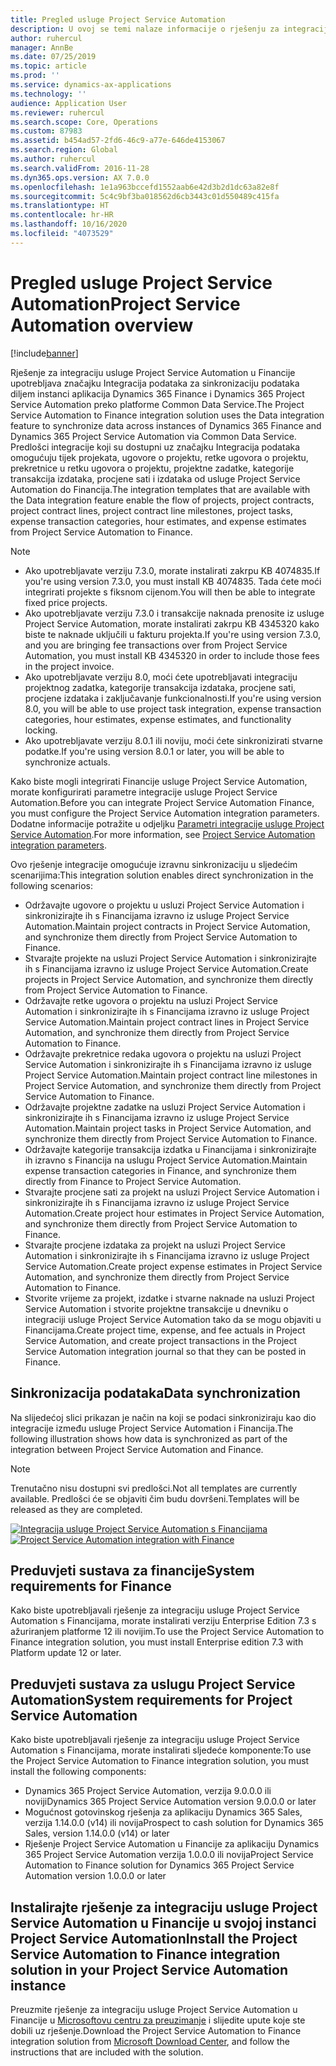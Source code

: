 ```yaml
---
title: Pregled usluge Project Service Automation
description: U ovoj se temi nalaze informacije o rješenju za integraciju usluge Dynamics 365 Project Service Automation u aplikaciju Dynamics 365 Finance.
author: ruhercul
manager: AnnBe
ms.date: 07/25/2019
ms.topic: article
ms.prod: ''
ms.service: dynamics-ax-applications
ms.technology: ''
audience: Application User
ms.reviewer: ruhercul
ms.search.scope: Core, Operations
ms.custom: 87983
ms.assetid: b454ad57-2fd6-46c9-a77e-646de4153067
ms.search.region: Global
ms.author: ruhercul
ms.search.validFrom: 2016-11-28
ms.dyn365.ops.version: AX 7.0.0
ms.openlocfilehash: 1e1a963bccefd1552aab6e42d3b2d1dc63a82e8f
ms.sourcegitcommit: 5c4c9bf3ba018562d6cb3443c01d550489c415fa
ms.translationtype: HT
ms.contentlocale: hr-HR
ms.lasthandoff: 10/16/2020
ms.locfileid: "4073529"
---
```

# <a name="project-service-automation-overview"></a><span data-ttu-id="8005a-103">Pregled usluge Project Service Automation</span><span class="sxs-lookup"><span data-stu-id="8005a-103">Project Service Automation overview</span></span>

[!include[banner](../includes/banner.md)]

<span data-ttu-id="8005a-104">Rješenje za integraciju usluge Project Service Automation u Financije upotrebljava značajku Integracija podataka za sinkronizaciju podataka diljem instanci aplikacija Dynamics 365 Finance i Dynamics 365 Project Service Automation preko platforme Common Data Service.</span><span class="sxs-lookup"><span data-stu-id="8005a-104">The Project Service Automation to Finance integration solution uses the Data integration feature to synchronize data across instances of Dynamics 365 Finance and Dynamics 365 Project Service Automation via Common Data Service.</span></span> <span data-ttu-id="8005a-105">Predlošci integracije koji su dostupni uz značajku Integracija podataka omogućuju tijek projekata, ugovore o projektu, retke ugovora o projektu, prekretnice u retku ugovora o projektu, projektne zadatke, kategorije transakcija izdataka, procjene sati i izdataka od usluge Project Service Automation do Financija.</span><span class="sxs-lookup"><span data-stu-id="8005a-105">The integration templates that are available with the Data integration feature enable the flow of projects, project contracts, project contract lines, project contract line milestones, project tasks, expense transaction categories, hour estimates, and expense estimates from Project Service Automation to Finance.</span></span>

> [!NOTE]
> - <span data-ttu-id="8005a-106">Ako upotrebljavate verziju 7.3.0, morate instalirati zakrpu KB 4074835.</span><span class="sxs-lookup"><span data-stu-id="8005a-106">If you're using version 7.3.0, you must install KB 4074835.</span></span> <span data-ttu-id="8005a-107">Tada ćete moći integrirati projekte s fiksnom cijenom.</span><span class="sxs-lookup"><span data-stu-id="8005a-107">You will then be able to integrate fixed price projects.</span></span>
> - <span data-ttu-id="8005a-108">Ako upotrebljavate verziju 7.3.0 i transakcije naknada prenosite iz usluge Project Service Automation, morate instalirati zakrpu KB 4345320 kako biste te naknade uključili u fakturu projekta.</span><span class="sxs-lookup"><span data-stu-id="8005a-108">If you're using version 7.3.0, and you are bringing fee transactions over from Project Service Automation, you must install KB 4345320 in order to include those fees in the project invoice.</span></span>
> - <span data-ttu-id="8005a-109">Ako upotrebljavate verziju 8.0, moći ćete upotrebljavati integraciju projektnog zadatka, kategorije transakcija izdataka, procjene sati, procjene izdataka i zaključavanje funkcionalnosti.</span><span class="sxs-lookup"><span data-stu-id="8005a-109">If you're using version 8.0, you will be able to use project task integration, expense transaction categories, hour estimates, expense estimates, and functionality locking.</span></span>
> - <span data-ttu-id="8005a-110">Ako upotrebljavate verziju 8.0.1 ili noviju, moći ćete sinkronizirati stvarne podatke.</span><span class="sxs-lookup"><span data-stu-id="8005a-110">If you're using version 8.0.1 or later, you will be able to synchronize actuals.</span></span>

<span data-ttu-id="8005a-111">Kako biste mogli integrirati Financije usluge Project Service Automation, morate konfigurirati parametre integracije usluge Project Service Automation.</span><span class="sxs-lookup"><span data-stu-id="8005a-111">Before you can integrate Project Service Automation Finance, you must configure the Project Service Automation integration parameters.</span></span> <span data-ttu-id="8005a-112">Dodatne informacije potražite u odjeljku [Parametri integracije usluge Project Service Automation](PSA-parameters.md).</span><span class="sxs-lookup"><span data-stu-id="8005a-112">For more information, see [Project Service Automation integration parameters](PSA-parameters.md).</span></span>

<span data-ttu-id="8005a-113">Ovo rješenje integracije omogućuje izravnu sinkronizaciju u sljedećim scenarijima:</span><span class="sxs-lookup"><span data-stu-id="8005a-113">This integration solution enables direct synchronization in the following scenarios:</span></span>

- <span data-ttu-id="8005a-114">Održavajte ugovore o projektu u usluzi Project Service Automation i sinkronizirajte ih s Financijama izravno iz usluge Project Service Automation.</span><span class="sxs-lookup"><span data-stu-id="8005a-114">Maintain project contracts in Project Service Automation, and synchronize them directly from Project Service Automation to Finance.</span></span>
- <span data-ttu-id="8005a-115">Stvarajte projekte na usluzi Project Service Automation i sinkronizirajte ih s Financijama izravno iz usluge Project Service Automation.</span><span class="sxs-lookup"><span data-stu-id="8005a-115">Create projects in Project Service Automation, and synchronize them directly from Project Service Automation to Finance.</span></span>
- <span data-ttu-id="8005a-116">Održavajte retke ugovora o projektu na usluzi Project Service Automation i sinkronizirajte ih s Financijama izravno iz usluge Project Service Automation.</span><span class="sxs-lookup"><span data-stu-id="8005a-116">Maintain project contract lines in Project Service Automation, and synchronize them directly from Project Service Automation to Finance.</span></span>
- <span data-ttu-id="8005a-117">Održavajte prekretnice redaka ugovora o projektu na usluzi Project Service Automation i sinkronizirajte ih s Financijama izravno iz usluge Project Service Automation.</span><span class="sxs-lookup"><span data-stu-id="8005a-117">Maintain project contract line milestones in Project Service Automation, and synchronize them directly from Project Service Automation to Finance.</span></span>
- <span data-ttu-id="8005a-118">Održavajte projektne zadatke na usluzi Project Service Automation i sinkronizirajte ih s Financijama izravno iz usluge Project Service Automation.</span><span class="sxs-lookup"><span data-stu-id="8005a-118">Maintain project tasks in Project Service Automation, and synchronize them directly from Project Service Automation to Finance.</span></span>
- <span data-ttu-id="8005a-119">Održavajte kategorije transakcija izdatka u Financijama i sinkronizirajte ih izravno s Financija na uslugu Project Service Automation.</span><span class="sxs-lookup"><span data-stu-id="8005a-119">Maintain expense transaction categories in Finance, and synchronize them directly from Finance to Project Service Automation.</span></span>
- <span data-ttu-id="8005a-120">Stvarajte procjene sati za projekt na usluzi Project Service Automation i sinkronizirajte ih s Financijama izravno iz usluge Project Service Automation.</span><span class="sxs-lookup"><span data-stu-id="8005a-120">Create project hour estimates in Project Service Automation, and synchronize them directly from Project Service Automation to Finance.</span></span>
- <span data-ttu-id="8005a-121">Stvarajte procjene izdataka za projekt na usluzi Project Service Automation i sinkronizirajte ih s Financijama izravno iz usluge Project Service Automation.</span><span class="sxs-lookup"><span data-stu-id="8005a-121">Create project expense estimates in Project Service Automation, and synchronize them directly from Project Service Automation to Finance.</span></span>
- <span data-ttu-id="8005a-122">Stvorite vrijeme za projekt, izdatke i stvarne naknade na usluzi Project Service Automation i stvorite projektne transakcije u dnevniku o integraciji usluge Project Service Automation tako da se mogu objaviti u Financijama.</span><span class="sxs-lookup"><span data-stu-id="8005a-122">Create project time, expense, and fee actuals in Project Service Automation, and create project transactions in the Project Service Automation integration journal so that they can be posted in Finance.</span></span>

## <a name="data-synchronization"></a><span data-ttu-id="8005a-123">Sinkronizacija podataka</span><span class="sxs-lookup"><span data-stu-id="8005a-123">Data synchronization</span></span>

<span data-ttu-id="8005a-124">Na slijedećoj slici prikazan je način na koji se podaci sinkroniziraju kao dio integracije između usluge Project Service Automation i Financija.</span><span class="sxs-lookup"><span data-stu-id="8005a-124">The following illustration shows how data is synchronized as part of the integration between Project Service Automation and Finance.</span></span>

> [!NOTE]
> <span data-ttu-id="8005a-125">Trenutačno nisu dostupni svi predlošci.</span><span class="sxs-lookup"><span data-stu-id="8005a-125">Not all templates are currently available.</span></span> <span data-ttu-id="8005a-126">Predlošci će se objaviti čim budu dovršeni.</span><span class="sxs-lookup"><span data-stu-id="8005a-126">Templates will be released as they are completed.</span></span>

<span data-ttu-id="8005a-127">[![Integracija usluge Project Service Automation s Financijama](./media/PSA-integration.png)](./media/PSA-integration.png)</span><span class="sxs-lookup"><span data-stu-id="8005a-127">[![Project Service Automation integration with Finance](./media/PSA-integration.png)](./media/PSA-integration.png)</span></span>

## <a name="system-requirements-for-finance"></a><span data-ttu-id="8005a-128">Preduvjeti sustava za financije</span><span class="sxs-lookup"><span data-stu-id="8005a-128">System requirements for Finance</span></span>

<span data-ttu-id="8005a-129">Kako biste upotrebljavali rješenje za integraciju usluge Project Service Automation s Financijama, morate instalirati verziju Enterprise Edition 7.3 s ažuriranjem platforme 12 ili novijim.</span><span class="sxs-lookup"><span data-stu-id="8005a-129">To use the Project Service Automation to Finance integration solution, you must install Enterprise edition 7.3 with Platform update 12 or later.</span></span>

## <a name="system-requirements-for-project-service-automation"></a><span data-ttu-id="8005a-130">Preduvjeti sustava za uslugu Project Service Automation</span><span class="sxs-lookup"><span data-stu-id="8005a-130">System requirements for Project Service Automation</span></span>

<span data-ttu-id="8005a-131">Kako biste upotrebljavali rješenje za integraciju usluge Project Service Automation s Financijama, morate instalirati sljedeće komponente:</span><span class="sxs-lookup"><span data-stu-id="8005a-131">To use the Project Service Automation to Finance integration solution, you must install the following components:</span></span>

- <span data-ttu-id="8005a-132">Dynamics 365 Project Service Automation, verzija 9.0.0.0 ili noviji</span><span class="sxs-lookup"><span data-stu-id="8005a-132">Dynamics 365 Project Service Automation version 9.0.0.0 or later</span></span>
- <span data-ttu-id="8005a-133">Mogućnost gotovinskog rješenja za aplikaciju Dynamics 365 Sales, verzija 1.14.0.0 (v14) ili novija</span><span class="sxs-lookup"><span data-stu-id="8005a-133">Prospect to cash solution for Dynamics 365 Sales, version 1.14.0.0 (v14) or later</span></span>
- <span data-ttu-id="8005a-134">Rješenje Project Service Automation u Financije za aplikaciju Dynamics 365 Project Service Automation verzija 1.0.0.0 ili novija</span><span class="sxs-lookup"><span data-stu-id="8005a-134">Project Service Automation to Finance solution for Dynamics 365 Project Service Automation version 1.0.0.0 or later</span></span>

## <a name="install-the-project-service-automation-to-finance-integration-solution-in-your-project-service-automation-instance"></a><span data-ttu-id="8005a-135">Instalirajte rješenje za integraciju usluge Project Service Automation u Financije u svojoj instanci Project Service Automation</span><span class="sxs-lookup"><span data-stu-id="8005a-135">Install the Project Service Automation to Finance integration solution in your Project Service Automation instance</span></span>

<span data-ttu-id="8005a-136">Preuzmite rješenje za integraciju usluge Project Service Automation u Financije u [Microsoftovu centru za preuzimanje](https://www.microsoft.com/download/details.aspx?id=57016) i slijedite upute koje ste dobili uz rješenje.</span><span class="sxs-lookup"><span data-stu-id="8005a-136">Download the Project Service Automation to Finance integration solution from [Microsoft Download Center](https://www.microsoft.com/download/details.aspx?id=57016), and follow the instructions that are included with the solution.</span></span>
